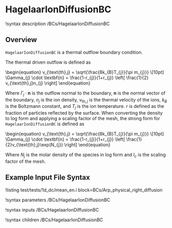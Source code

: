 # HagelaarIonDiffusionBC

!syntax description /BCs/HagelaarIonDiffusionBC

## Overview

`HagelaarIonDiffusionBC` is a thermal outflow boundary condition.

The thermal driven outflow is defined as

\begin{equation}
v_{\text{th},j} = \sqrt{\frac{8k_{B}T_{j}}{\pi m_{j}}} \\[10pt]
\Gamma_{j} \cdot \textbf{n} = \frac{1-r_{j}}{1+r_{j}} \left[ \frac{1}{2}
v_{\text{th},j}n_{j} \right]
\end{equation}

Where $\Gamma_j \cdot \textbf{n}$ is the outflow normal to the boundary, $\textbf{n}$ is the normal vector of the boundary, $n_{j}$ is the ion density, $v_{\text{th},j}$ is the thermal velocity of the ions, $k_{B}$ is the Boltzmann constant, and $T_{j}$ is the ion temperature. $r$ is defined as the fraction of particles reflected by the surface. When converting the density to log form and applying a scaling
factor of the mesh, the strong form for `HagelaarIonDiffusionBC` is defined as

\begin{equation}
v_{\text{th},j} = \sqrt{\frac{8k_{B}T_{j}}{\pi m_{j}}} \\[10pt]
\Gamma_{j} \cdot \textbf{n} = \frac{1-r_{j}}{1+r_{j}} \left[ \frac{1}{2}v_{\text{th},j}\exp(N_{j}) \right]
\end{equation}

Where $N_{j}$ is the molar density of the species in log form and
$l_{c}$ is the scaling factor of the mesh.

## Example Input File Syntax


!listing test/tests/1d_dc/mean_en.i block=BCs/Arp_physical_right_diffusion

!syntax parameters /BCs/HagelaarIonDiffusionBC

!syntax inputs /BCs/HagelaarIonDiffusionBC

!syntax children /BCs/HagelaarIonDiffusionBC
